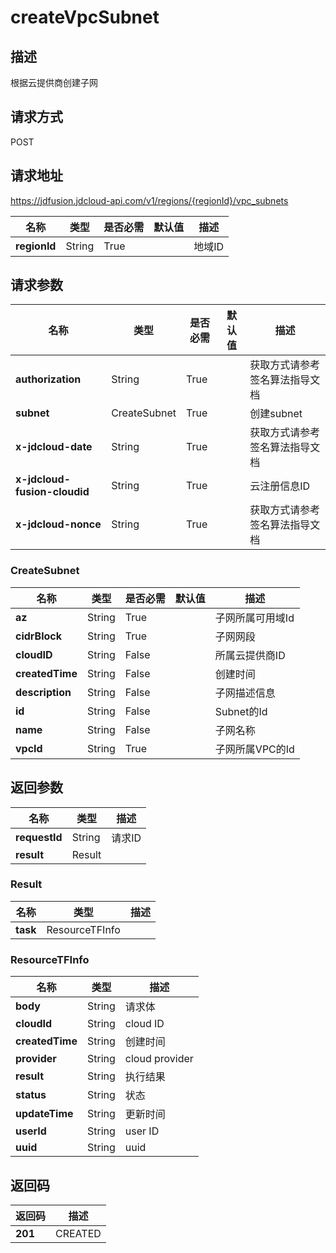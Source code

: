 # createVpcSubnet


## 描述
根据云提供商创建子网

## 请求方式
POST

## 请求地址
https://jdfusion.jdcloud-api.com/v1/regions/{regionId}/vpc_subnets

|名称|类型|是否必需|默认值|描述|
|---|---|---|---|---|
|**regionId**|String|True| |地域ID|

## 请求参数
|名称|类型|是否必需|默认值|描述|
|---|---|---|---|---|
|**authorization**|String|True| |获取方式请参考签名算法指导文档|
|**subnet**|CreateSubnet|True| |创建subnet|
|**x-jdcloud-date**|String|True| |获取方式请参考签名算法指导文档|
|**x-jdcloud-fusion-cloudid**|String|True| |云注册信息ID|
|**x-jdcloud-nonce**|String|True| |获取方式请参考签名算法指导文档|

### CreateSubnet
|名称|类型|是否必需|默认值|描述|
|---|---|---|---|---|
|**az**|String|True| |子网所属可用域Id|
|**cidrBlock**|String|True| |子网网段|
|**cloudID**|String|False| |所属云提供商ID|
|**createdTime**|String|False| |创建时间|
|**description**|String|False| |子网描述信息|
|**id**|String|False| |Subnet的Id|
|**name**|String|False| |子网名称|
|**vpcId**|String|True| |子网所属VPC的Id|

## 返回参数
|名称|类型|描述|
|---|---|---|
|**requestId**|String|请求ID|
|**result**|Result| |

### Result
|名称|类型|描述|
|---|---|---|
|**task**|ResourceTFInfo| |
### ResourceTFInfo
|名称|类型|描述|
|---|---|---|
|**body**|String|请求体|
|**cloudId**|String|cloud ID|
|**createdTime**|String|创建时间|
|**provider**|String|cloud provider|
|**result**|String|执行结果|
|**status**|String|状态|
|**updateTime**|String|更新时间|
|**userId**|String|user ID|
|**uuid**|String|uuid|

## 返回码
|返回码|描述|
|---|---|
|**201**|CREATED|
